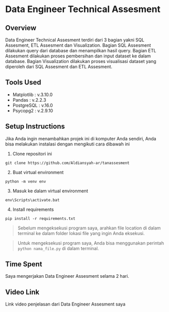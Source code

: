 # Data Engineer Technical Assesment

## Overview

Data Engineer Technical Assesment terdiri dari 3 bagian yakni SQL Assesment, ETL Assesment dan Visualization. Bagian SQL Assesment dilakukan query dari database dan menampilkan hasil query. Bagian ETL Assesment dilakukan proses pembersihan dan input dataset ke dalam database. Bagian Visualization dilakukan proses visualisasi dataset yang diperoleh dari SQL Assesment dan ETL Assesment.

## Tools Used

- Matplotlib : v.3.10.0
- Pandas : v.2.2.3
- PostgreSQL : v.16.0
- Psycopg2 : v.2.9.10

## Setup Instructions

Jika Anda ingin menambahkan projek ini di komputer Anda sendiri, Anda bisa melakukan instalasi dengan mengikuti cara dibawah ini

1. Clone repositori ini

```
git clone https://github.com/Aldiansyah-ar/tanassesment
```

2. Buat virtual environment

```
python -m venv env
```

3. Masuk ke dalam virtual environment

```
env\Scripts\activate.bat
```

4. Install requirements

```
pip install -r requirements.txt
```
> Sebelum mengeksekusi program saya, arahkan file location di dalam terminal ke dalam folder lokasi file yang ingin Anda eksekusi.

> Untuk mengeksekusi program saya, Anda bisa menggunakan perintah `python nama_file.py` di dalam terminal.

## Time Spent

Saya mengerjakan Data Engineer Assesment selama 2 hari. 

## Video Link

Link video penjelasan dari Data Engineer Assesment saya